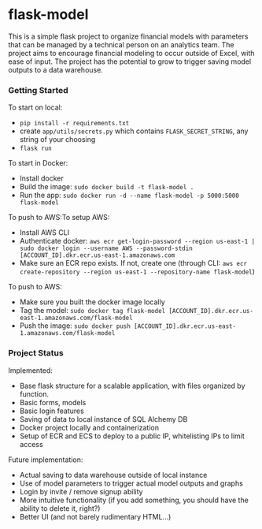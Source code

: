 # flask-model

This is a simple flask project to organize financial models with parameters that can be managed by a technical person on an analytics team. The project aims to encourage financial modeling to occur outside of Excel, with ease of input. The project has the potential to grow to trigger saving model outputs to a data warehouse.

### Getting Started

To start on local:
- `pip install -r requirements.txt`
- create `app/utils/secrets.py` which contains `FLASK_SECRET_STRING`, any string of your choosing
- `flask run`

To start in Docker:
- Install docker
- Build the image: `sudo docker build -t flask-model .`
- Run the app: `sudo docker run -d --name flask-model -p 5000:5000 flask-model`

To push to AWS:To setup AWS:
- Install AWS CLI
- Authenticate docker: `aws ecr get-login-password --region us-east-1 | sudo docker login --username AWS --password-stdin [ACCOUNT_ID].dkr.ecr.us-east-1.amazonaws.com`
- Make sure an ECR repo exists. If not, create one (through CLI: `aws ecr create-repository --region us-east-1 --repository-name flask-model`)

To push to AWS:
- Make sure you built the docker image locally
- Tag the model: `sudo docker tag flask-model [ACCOUNT_ID].dkr.ecr.us-east-1.amazonaws.com/flask-model`
- Push the image: `sudo docker push [ACCOUNT_ID].dkr.ecr.us-east-1.amazonaws.com/flask-model`

### Project Status

Implemented:
- Base flask structure for a scalable application, with files organized by function.
- Basic forms, models
- Basic login features
- Saving of data to local instance of SQL Alchemy DB
- Docker project locally and containerization
- Setup of ECR and ECS to deploy to a public IP, whitelisting IPs to limit access

Future implementation:
- Actual saving to data warehouse outside of local instance
- Use of model parameters to trigger actual model outputs and graphs
- Login by invite / remove signup ability
- More intuitive functionality (if you add something, you should have the ability to delete it, right?)
- Better UI (and not barely rudimentary HTML...)
